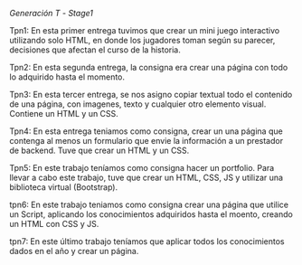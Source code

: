 *Generación* *T* *-* *Stage1*

Tpn1: En esta primer entrega tuvimos que crear un mini juego interactivo utilizando solo HTML, en donde los jugadores toman según su parecer, decisiones que afectan el curso de la historia.

Tpn2: En esta segunda entrega, la consigna era crear una página con todo lo adquirido hasta el momento. 

Tpn3: En esta tercer entrega, se nos asigno copiar textual todo el contenido de una página, con imagenes, texto y cualquier otro elemento visual. Contiene un HTML y un CSS.

Tpn4: En esta entrega teniamos como consigna, crear un una página que contenga al menos un formulario que envie la información a un prestador de backend. Tuve que crear un HTML y un CSS.

Tpn5: En este trabajo teníamos como consigna hacer un portfolio. Para llevar a cabo este trabajo, tuve que crear un HTML, CSS, JS y utilizar una biblioteca virtual (Bootstrap).

tpn6: En este trabajo teniamos como consigna crear una página que utilice un Script, aplicando los conocimientos adquiridos hasta el moento, creando un HTML con CSS y JS. 

tpn7: En este último trabajo teníamos que aplicar todos los conocimientos dados en el año y crear un página.
